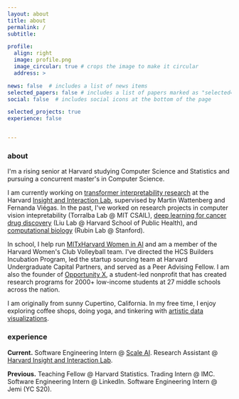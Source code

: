 ```yaml
---
layout: about
title: about
permalink: /
subtitle: 

profile:
  align: right
  image: profile.png
  image_circular: true # crops the image to make it circular
  address: >

news: false  # includes a list of news items
selected_papers: false # includes a list of papers marked as "selected={true}"
social: false  # includes social icons at the bottom of the page

selected_projects: true
experience: false


---
```


<h3> about </h3>

I'm a rising senior at Harvard studying Computer Science and Statistics and pursuing a concurrent master's in Computer Science.

I am currently working on [transformer interpretability research](/projects/attention) at the Harvard [Insight and Interaction Lab](https://insight.seas.harvard.edu/), supervised by Martin Wattenberg and Fernanda Viégas. In the past, I've worked on research projects in computer vision intepretability (Torralba Lab @ MIT CSAIL), [deep learning for cancer drug discovery](/projects/deepexplain) (Liu Lab @ Harvard School of Public Health), and [computational biology](/projects/reversecnn) (Rubin Lab @ Stanford).

<!-- My research interests are in developing visualization techniques to understand patterns in large language models.  -->

In school, I help run [MITxHarvard Women in AI](https://mitharvardwai.github.io/index.html) and am a member of the Harvard Women's Club Volleyball team. I've directed the HCS Builders Incubation Program, led the startup sourcing team at Harvard Undergraduate Capital Partners, and served as a Peer Advising Fellow. I am also the founder of [Opportunity X](https://opportunityx.org/), a student-led nonprofit that has created research programs for 2000+ low-income students at 27 middle schools across the nation.

<!-- At Harvard, I am the co-president of [MITxHarvard Women in AI](https://mitharvardwai.github.io/index.html) and a member of the Women's Club Volleyball team. I've helped lead the Harvard Computer Society, Women in Computer Science, and Harvard Undergraduate Capital Partners. I've also served in several teaching and advising roles, including being a Teaching Fellow for Statistics 110 and a Peer Advising Fellow. -->
<!-- involved with the [Harvard AI Safety Team](https://haist.ai/). -->

<!-- This summer, I'll be a software engineering intern at [Scale AI](http://scale.com/) on their Enterprise Generative Platform team. Previously, I've worked at IMC, Hudson River Trading, LinkedIn, and Jemi (YC S20). I am also the founder of [Opportunity X](https://opportunityx.org/), a student-led nonprofit that has created research programs for 2000+ low-income students at 27 middle schools across the nation. -->

I am originally from sunny Cupertino, California. In my free time, I enjoy exploring coffee shops, doing yoga, and tinkering with [artistic data visualizations](https://github.com/cynthia9chen/data-art). 

<!-- &#8202; -->

<!-- You can find me on [Twitter](https://twitter.com/chenxcynthia), [LinkedIn](https://www.linkedin.com/in/cchen18/), and [Github](https://github.com/cynthia9chen), or shoot me an email at <a href="mailto:cynthiachen@college.harvard.edu">cynthiachen@college.harvard.edu</a>. I'd love to chat! -->


<h3> experience </h3>

**Current.** Software Engineering Intern @ [Scale AI](http://scale.com/). Research Assistant @ [Harvard Insight and Interaction Lab](https://insight.seas.harvard.edu/).

**Previous.** Teaching Fellow @ Harvard Statistics. Trading Intern @ IMC. Software Engineering Intern @ LinkedIn. Software Engineering Intern @ Jemi (YC S20).



<!-- &#8202; -->

<!-- <h3>featured projects</h3> -->